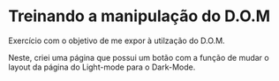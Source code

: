 # Treinando a manipulação do D.O.M

Exercício com o objetivo de me expor à utilzação do D.O.M.

Neste, criei uma página que possui um botão com a função de mudar o layout da página do Light-mode para o Dark-Mode.

